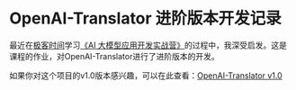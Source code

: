 # OpenAI-Translator 进阶版本开发记录

最近在[极客时间](https://time.geekbang.org/)学习[《AI 大模型应用开发实战营》](https://u.geekbang.org/subject/llm/1005515)的过程中，我深受启发。这是课程的作业，对OpenAI-Translator进行了进阶版本的开发。

如果你对这个项目的v1.0版本感兴趣，可以在此查看：[OpenAI-Translator v1.0](https://github.com/DjangoPeng/openai-quickstart/tree/main/openai-translator)

